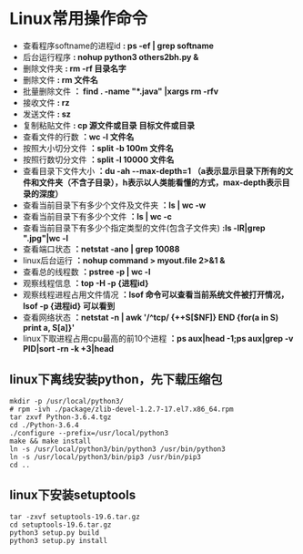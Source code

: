 # Linux常用操作命令
* 查看程序softname的进程id  **:  ps -ef | grep softname**
* 后台运行程序  **:  nohup python3 others2bh.py &** 
* 删除文件夹  **:  rm -rf 目录名字**
* 删除文件  **:  rm 文件名**
* 批量删除文件  **： find . -name "*.java" |xargs rm -rfv**
* 接收文件  **: rz**
* 发送文件  **: sz**
* 复制粘贴文件  **: cp 源文件或目录 目标文件或目录**
* 查看文件的行数  **：wc -l 文件名**
* 按照大小切分文件  **：split -b 100m 文件名**
* 按照行数切分文件  **：split -l 10000 文件名**
* 查看目录下文件大小  **：du -ah --max-depth=1  （a表示显示目录下所有的文件和文件夹（不含子目录），h表示以人类能看懂的方式，max-depth表示目录的深度）**
* 查看当前目录下有多少个文件及文件夹  **：ls | wc -w**
* 查看当前目录下有多少个文件  **：ls | wc -c**
* 查看当前目录下有多少个指定类型的文件(包含子文件夹) **:ls -lR|grep ".jpg"|wc -l** 
* 查看端口状态  **：netstat -ano | grep 10088**
* linux后台运行  **：nohup command > myout.file 2>&1 &**
* 查看总的线程数  **：pstree -p | wc -l**
* 观察线程信息  **：top -H -p {进程id}**
* 观察线程进程占用文件情况  **：lsof 命令可以查看当前系统文件被打开情况，lsof -p {进程id} 可以看到**
* 查看网络状态  **：netstat -n | awk '/^tcp/ {++S[$NF]} END {for(a in S) print a, S[a]}'**
*  linux下取进程占用cpu最高的前10个进程  **：ps aux|head -1;ps aux|grep -v PID|sort -rn -k +3|head**



## linux下离线安装python，先下载压缩包
    mkdir -p /usr/local/python3/
    # rpm -ivh ./package/zlib-devel-1.2.7-17.el7.x86_64.rpm
    tar zxvf Python-3.6.4.tgz
    cd ./Python-3.6.4
    ./configure --prefix=/usr/local/python3
    make && make install
    ln -s /usr/local/python3/bin/python3 /usr/bin/python3
    ln -s /usr/local/python3/bin/pip3 /usr/bin/pip3
    cd ..

## linux下安装setuptools

    tar -zxvf setuptools-19.6.tar.gz
    cd setuptools-19.6.tar.gz
    python3 setup.py build
    python3 setup.py install
